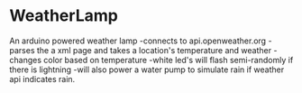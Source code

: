 # WeatherLamp
An arduino powered weather lamp
-connects to api.openweather.org
-parses the a xml page and takes a location's temperature and weather
-changes color based on temperature
-white led's will flash semi-randomly if there is lightning
-will also power a water pump to simulate rain if weather api indicates rain.
